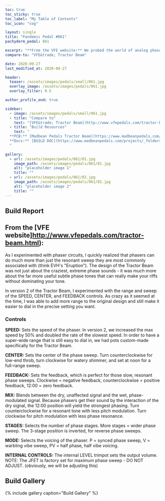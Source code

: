 ```yaml
---
toc: true
toc_sticky: true
toc_label: "My Table of Contents"
toc_icon: "cog"

layout: single
title: "Pandemic Pedal #061"
pachyderm_pedal: 061

excerpt: "**From the VFE website:** We probed the world of analog phasers, and distilled everything we could fit inside the Tractor Beam. Every control has been extended to the max - even we continue to discover new dimensions with it! The Tractor Beam can replicate virtually any phaser sound: fluid phase, resonant range, subtle sweep, throaty throb, vintage vibe, watery warble, and much more."
compare-to: "VFE&trade; Tractor Beam"

date: 2020-09-27
last_modified_at: 2020-09-27

header:
  teaser: /assets/images/pedals/small/061.jpg
  overlay_image: /assets/images/pedals/061.jpg
  overlay_filter: 0.5

author_profile_end: true

sidebar:
  - image: /assets/images/pedals/small/061.jpg
  - title: "Compare to"
    text: "[VFE&trade; Tractor Beam](http://www.vfepedals.com/tractor-beam.html)"
  - title: "Build Resources"
    text: "
  **PCB:** [Madbean Pedals Tractor Beam](https://www.madbeanpedals.com/projects/index.html)<br>
  **Docs:** [BUILD DOC](https://www.madbeanpedals.com/projects/_folders/VFE/docs/VFE_TractorBeam.zip)
  "

gallery:
  - url: /assets/images/pedals/061/01.jpg
    image_path: /assets/images/pedals/061/01.jpg
    alt: "placeholder image 1"
    title: ""
  - url: /assets/images/pedals/061/02.jpg
    image_path: /assets/images/pedals/061/02.jpg
    alt: "placeholder image 2"
    title: ""
---
```


## Build Report

## From the [VFE website]http://www.vfepedals.com/tractor-beam.html):

As I experimented with phaser circuits, I quickly realized that phasers can do much more than just the resonant sweep they are most commonly associated with (think EVH's "Eruption"). The design of the Tractor Beam was not just about the craziest, extreme phase sounds - it was much more about the far more useful subtle phase tones that can really make your riffs without dominating your tone.

In version 2 of the Tractor Beam, I experimented with the range and sweep of the SPEED, CENTER, and FEEDBACK controls. As crazy as it seemed at the time, I was able to add more range to the original design and still make it easier to dial in the precise setting you want.

### Controls

**SPEED:** Sets the speed of the phaser. In version 2, we increased the max speed by 50% and doubled the rate of the slowest speed. In order to have a super-wide range that is still easy to dial in, we had pots custom-made specifically for the Tractor Beam.

**CENTER:** Sets the center of the phase sweep. Turn counterclockwise for low-end throb, turn clockwise for watery shimmer, and set at noon for a full-range sweep.

**FEEDBACK:** Sets the feedback, which is perfect for those slow, resonant phase sweeps. Clockwise = negative feedback, counterclockwise = positive feedback, 12:00 = zero feedback.

**MIX:** Blends between the dry, unaffected signal and the wet, phase-modulated signal. Because phasers get their sound by the interaction of the dry signal, the 12:00 position will yield the strongest phasing. Turn counterclockwise for a resonant tone with less pitch modulation. Turn clockwise for pitch modulation with less phase resonance.

**STAGES:** Selects the number of phase stages. More stages = wider phase sweep. The 3-stage position is inverted, for reverse phase sweeps.

**MODE:** Selects the voicing of the phaser. P = synced phase sweep, V = warbling vibe sweep, PV = half phase, half vibe voicing.

**INTERNAL CONTROLS:** The internal LEVEL trimpot sets the output volume. NOTE: The JFET is factory set for maximum phase sweep - DO NOT ADJUST. (obviously, we will be adjusting this)

## Build Gallery

{% include gallery caption="Build Gallery" %}